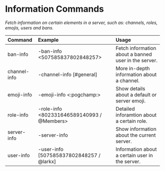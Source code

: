 # Information Commands
*Fetch information on certain elements in a server, such as: channels, roles, emojis, users and bans.*

| Command | Example | Usage |
| :--- | :--- | :--- |
| ban-info | -ban-info <507585837802848257> | Fetch information about a banned user in the server.
| channel-info | -channel-info [#general] | More in-depth information about a channel.
| emoji-info | -emoji-info <:pogchamp:> | Show details about a default or server emoji.
| role-info | -role-info <802331646589140993 / @Members> | Detailed inforamtion about a certain role.
| server-info | -server-info | Show information about the current server.
| user-info | -user-info [507585837802848257 / @larkx] | Information about a certain user in the server.